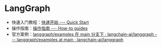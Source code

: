 # LangGraph

- 快速入门教程：[快速开始 --- Quick Start](https://langchain-ai.github.io/langgraphjs/tutorials/quickstart/)
- 操作指南：[操作指南 --- How-to guides](https://langchain-ai.github.io/langgraphjs/how-tos/)
- 官方案例：[langgraph/examples 在 main 分支下 · langchain-ai/langgraph --- langgraph/examples at main · langchain-ai/langgraph](https://github.com/langchain-ai/langgraph/tree/main/examples)






